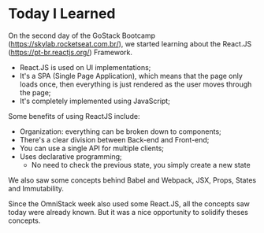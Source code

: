 # Today I Learned

On the second day of the GoStack Bootcamp (https://skylab.rocketseat.com.br/), we started learning
about the React.JS (https://pt-br.reactjs.org/) Framework.

- React.JS is used on UI implementations;
- It's a SPA (Single Page Application), which means that the page only loads once,
then everything is just rendered as the user moves through the page;
- It's completely implemented using JavaScript;

Some benefits of using ReactJS include:

- Organization: everything can be broken down to components;
- There's a clear division between Back-end and Front-end;
- You can use a single API for multiple clients;
- Uses declarative programming;
  - No need to check the previous state, you simply create a new state

We also saw some concepts behind Babel and Webpack, JSX, Props, States and Immutability.

Since the OmniStack week also used some React.JS, all the concepts saw today were already known.
But it was a nice opportunity to solidify theses concepts.